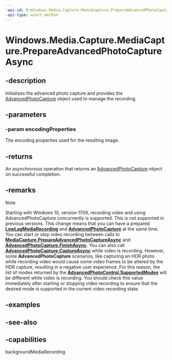 ```yaml
---
-api-id: M:Windows.Media.Capture.MediaCapture.PrepareAdvancedPhotoCaptureAsync(Windows.Media.MediaProperties.ImageEncodingProperties)
-api-type: winrt method
---
```


<!-- Method syntax
public Windows.Foundation.IAsyncOperation<Windows.Media.Capture.AdvancedPhotoCapture> PrepareAdvancedPhotoCaptureAsync(Windows.Media.MediaProperties.ImageEncodingProperties encodingProperties)
-->

# Windows.Media.Capture.MediaCapture.PrepareAdvancedPhotoCaptureAsync

## -description
Initializes the advanced photo capture and provides the [AdvancedPhotoCapture](advancedphotocapture.md) object used to manage the recording.

## -parameters
### -param encodingProperties
The encoding properties used for the resulting image.

## -returns
An asynchronous operation that returns an [AdvancedPhotoCapture](advancedphotocapture.md) object on successful completion.

## -remarks

> [!NOTE] 
> Starting with Windows 10, version 1709, recording video and using AdvancedPhotoCapture concurrently is supported.  This is not supported in previous versions. This change means that you can have a prepared **[LowLagMediaRecording](https://docs.microsoft.com/uwp/api/windows.media.capture.lowlagmediarecording)** and **[AdvancedPhotoCapture](https://docs.microsoft.com/uwp/api/windows.media.capture.advancedphotocapture)** at the same time. You can start or stop video recording between calls to **[MediaCapture.PrepareAdvancedPhotoCaptureAsync](https://docs.microsoft.com/uwp/api/windows.media.capture.mediacapture#Windows_Media_Capture_MediaCapture_PrepareAdvancedPhotoCaptureAsync_Windows_Media_MediaProperties_ImageEncodingProperties_)** and **[AdvancedPhotoCapture.FinishAsync](https://docs.microsoft.com/uwp/api/windows.media.capture.advancedphotocapture.FinishAsync)**. You can also call **[AdvancedPhotoCapture.CaptureAsync](https://docs.microsoft.com/uwp/api/windows.media.capture.advancedphotocapture.CaptureAsync)** while video is recording. However, some **AdvancedPhotoCapture** scenarios, like capturing an HDR photo while recording video would cause some video frames to be altered by the HDR capture, resulting in a negative user experience. For this reason, the list of modes returned by the **[AdvancedPhotoControl.SupportedModes](https://docs.microsoft.com/uwp/api/windows.media.devices.advancedphotocontrol.SupportedModes)** will be different while video is recording. You should check this value immediately after starting or stopping video recording to ensure that the desired mode is supported in the current video recording state.

## -examples

## -see-also

## -capabilities
backgroundMediaRecording
